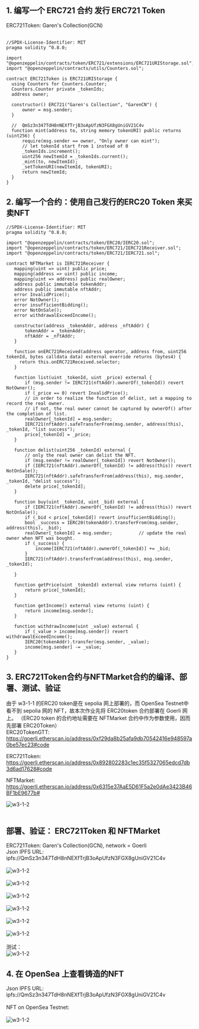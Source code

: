 ## 1. 编写一个 ERC721 合约 发⾏ ERC721 Token<br>

  ERC721Token: Garen's Collection(GCN)<br><br>
  
  ```solidity
//SPDX-License-Identifier: MIT
pragma solidity ^0.8.0;

import "@openzeppelin/contracts/token/ERC721/extensions/ERC721URIStorage.sol";
import "@openzeppelin/contracts/utils/Counters.sol";

contract ERC721Token is ERC721URIStorage {
    using Counters for Counters.Counter;
    Counters.Counter private _tokenIds;
    address owner;

    constructor() ERC721("Garen's Collection", "GarenCN") {
        owner = msg.sender;
    }

    //  QmSz3n347TdH8nNEXfTrjB3oApUfzN3FGX8gUniGV21C4v
    function mint(address to, string memory tokenURI) public returns (uint256) {
        require(msg.sender == owner, "Only owner can mint");
        // let tokenId start from 1 instead of 0
        _tokenIds.increment();
        uint256 newItemId = _tokenIds.current();
        _mint(to, newItemId);
        _setTokenURI(newItemId, tokenURI);
        return newItemId;
    }
}
```
## 2. 编写⼀个合约：使⽤⾃⼰发⾏的ERC20 Token 来买卖NFT

 ```solidity
//SPDX-License-Identifier: MIT
pragma solidity ^0.8.0;

import "@openzeppelin/contracts/token/ERC20/IERC20.sol";
import "@openzeppelin/contracts/token/ERC721/IERC721Receiver.sol";
import "@openzeppelin/contracts/token/ERC721/IERC721.sol";

contract NFTMarket is IERC721Receiver {
    mapping(uint => uint) public price;
    mapping(address => uint) public income;
    mapping(uint => address) public realOwner;
    address public immutable tokenAddr;
    address public immutable nftAddr;
    error InvalidPrice();
    error NotOwner();
    error insufficientBidding();
    error NotOnSale();
    error withdrawalExceedIncome();

    constructor(address _tokenAddr, address _nftAddr) {
        tokenAddr = _tokenAddr;
        nftAddr = _nftAddr;
    }

    function onERC721Received(address operator, address from, uint256 tokenId, bytes calldata data) external override returns (bytes4) {
      return this.onERC721Received.selector;
    }

    function list(uint _tokenId, uint _price) external {
        if (msg.sender != IERC721(nftAddr).ownerOf(_tokenId)) revert NotOwner();
        if (_price == 0) revert InvalidPrice();
        // in order to realize the function of delist, set a mapping to record the real owner.
        // if not, the real owner cannot be captured by ownerOf() after the completion of list.
        realOwner[_tokenId] = msg.sender;
        IERC721(nftAddr).safeTransferFrom(msg.sender, address(this), _tokenId, "list success");
        price[_tokenId] = _price;
    }

    function delist(uint256 _tokenId) external {
        // only the real owner can delist the NFT.
        if (msg.sender != realOwner[_tokenId]) revert NotOwner();    
        if (IERC721(nftAddr).ownerOf(_tokenId) != address(this)) revert NotOnSale(); 
        IERC721(nftAddr).safeTransferFrom(address(this), msg.sender, _tokenId, "delist success");
        delete price[_tokenId];  
    }

    function buy(uint _tokenId, uint _bid) external {
        if (IERC721(nftAddr).ownerOf(_tokenId) != address(this)) revert NotOnSale(); 
        if (_bid < price[_tokenId]) revert insufficientBidding();
        bool _success = IERC20(tokenAddr).transferFrom(msg.sender, address(this), _bid);
        realOwner[_tokenId] = msg.sender;          // update the real owner when NFT was bought.
        if (_success) {
            income[IERC721(nftAddr).ownerOf(_tokenId)] += _bid;
        }
        IERC721(nftAddr).transferFrom(address(this), msg.sender, _tokenId);

    }

    function getPrice(uint _tokenId) external view returns (uint) {
        return price[_tokenId];
    }

    function getIncome() external view returns (uint) {
        return income[msg.sender];
    }

    function withdrawIncome(uint _value) external {
        if (_value > income[msg.sender]) revert withdrawalExceedIncome();
        IERC20(tokenAddr).transfer(msg.sender, _value);
        income[msg.sender] -= _value;
    }
}
```

## 3. ERC721Token合约与NFTMarket合约的编译、部署、测试、验证<br>

由于 w3-1-1 的ERC20 token是在 sepolia 网上部署的，而 OpenSea Testnet中看不到 sepolia 网的 NFT，故本次作业先将 ERC20token 合约部署在 Goerli 网上。
（ERC20 token 的合约地址需要在 NFTMarket 合约中作为参数使用，因而先部署 ERC20Token）<br>
ERC20TokenGTT:
https://goerli.etherscan.io/address/0xf29da8b25afa9db70542416e948597a0be57ec23#code

ERC721Token: 
https://goerli.etherscan.io/address/0x892802283c1ec35f5327065edcd7db3d6ad17628#code

NFTMarket: 
https://goerli.etherscan.io/address/0x6315e37AaE5D61F5a2e0dAe3423B46BF1bE9677b#

![w3-1-2](./IMG/1_ERC20_Deploy&Verification_Goerli.png)<br><br>

## 部署、验证： ERC721Token 和 NFTMarket
ERC721Token: Garen's Collection(GCN), network = Goerli<br>
Json IPFS URL: ipfs://QmSz3n347TdH8nNEXfTrjB3oApUfzN3FGX8gUniGV21C4v
<br><br>
![w3-1-2](./IMG/2_ERC721Token_Deploy_Goerli.png)<br><br>
![w3-1-2](./IMG/3_Verification_ERC721Token_Goerli.png)<br><br>
![w3-1-2](./IMG/4_NFTMarket_Deploy_Goerli.png)<br><br>
![w3-1-2](./IMG/5_Verification_NFTMarket_Goerli.png)<br><br>
![w3-1-2](./IMG/ERC721Token_GoerliScan.png)<br><br>
![w3-1-2](./IMG/NFTMarket_GoerliScan.png)<br><br>
测试：<br>
![w3-1-2](./IMG/IMG_Test.png)

## 4. 在 OpenSea 上查看铸造的NFT
Json IPFS URL: ipfs://QmSz3n347TdH8nNEXfTrjB3oApUfzN3FGX8gUniGV21C4v<br><br>
NFT on OpenSea Testnet: <br><br>
![w3-1-2](./IMG/NFT_On_OpenSeaTestnet.png)



